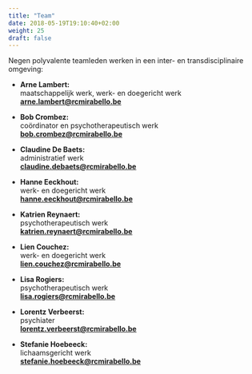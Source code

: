 ```yaml
---
title: "Team"
date: 2018-05-19T19:10:40+02:00
weight: 25
draft: false
---
```


Negen polyvalente teamleden werken in een inter- en transdisciplinaire omgeving:

* **Arne Lambert:**  
maatschappelijk werk, werk- en doegericht werk  
[**arne.lambert@rcmirabello.be**](mailto:arne.lambert@rcmirabello.be)

* **Bob Crombez:**  
coördinator en psychotherapeutisch werk  
[**bob.crombez@rcmirabello.be**](mailto:bob.crombez@rcmirabello.be)

* **Claudine De Baets:**  
administratief werk  
[**claudine.debaets@rcmirabello.be**](mailto:claudine.debaets@rcmirabello.be)

* **Hanne Eeckhout:**  
werk- en doegericht werk  
[**hanne.eeckhout@rcmirabello.be**](mailto:hanne.eeckhout@rcmirabello.be)

* **Katrien Reynaert:**  
psychotherapeutisch werk  
[**katrien.reynaert@rcmirabello.be**](mailto:katrien.reynaert@rcmirabello.be)

* **Lien Couchez:**  
werk- en doegericht werk  
[**lien.couchez@rcmirabello.be**](mailto:lien.couchez@rcmirabello.be)

* **Lisa Rogiers:**  
psychotherapeutisch werk  
[**lisa.rogiers@rcmirabello.be**](mailto:lisa.rogiers@rcmirabello.be)

* **Lorentz Verbeerst:**  
psychiater  
[**lorentz.verbeerst@rcmirabello.be**](mailto:lorentz.verbeerst@rcmirabello.be)

* **Stefanie Hoebeeck:**  
lichaamsgericht werk  
[**stefanie.hoebeeck@rcmirabello.be**](mailto:stefanie.hoebeeck@rcmirabello.be)
